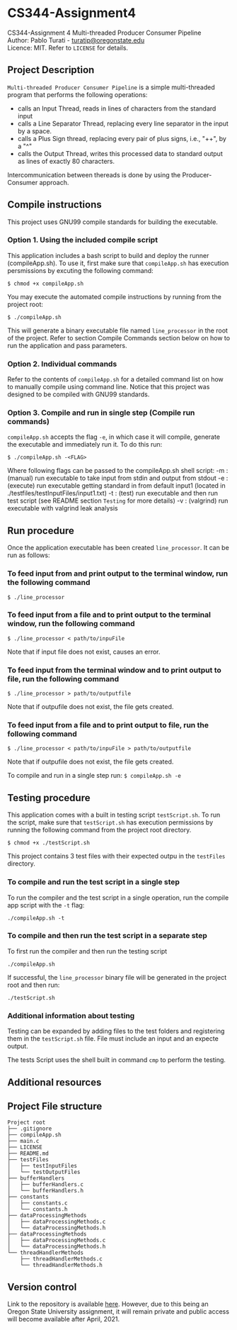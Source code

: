 # CS344-Assignment4
CS344-Assignment 4 Multi-threaded Producer Consumer Pipeline\
Author: Pablo Turati - turatip@oregonstate.edu\
Licence: MIT. Refer to `LICENSE` for details.

## Project Description

`Multi-threaded Producer Consumer Pipeline` is a simple multi-threaded program that performs the following operations:

- calls an Input Thread, reads in lines of characters from the standard input
- calls a Line Separator Thread, replacing every line separator in the input by a space.
- calls a Plus Sign thread, replacing every pair of plus signs, i.e., "++", by a "^"
- calls the Output Thread, writes this processed data to standard output as lines of exactly 80 characters.

Intercommunication between thereads is done by using the Producer-Consumer approach.

## Compile instructions

This project uses GNU99 compile standards for building the executable.

### Option 1.  Using the included compile script

This application includes a bash script to build and deploy the runner (compileApp.sh).  To use it, first make sure that `compileApp.sh` has execution persmissions by excuting the following command:

`$ chmod +x compileApp.sh`

You may execute the automated compile instructions by running from the project root:

`$ ./compileApp.sh`

This will generate a binary executable file named `line_processor` in the root of the project. Refer to section Compile Commands section below on how to run the application and pass parameters.

### Option 2.  Individual commands

Refer to the contents of `compileApp.sh` for a detailed command list on how to manually compile using command line.  Notice that this project was designed to be compiled with GNU99 standards.

### Option 3.  Compile and run in single step (Compile run commands)

`compileApp.sh` accepts the flag `-e`, in which case it will compile, generate the executable and immediately run it.  To do this run:

`$ ./compileApp.sh -<FLAG>`

Where following flags can be passed to the compileApp.sh shell script:
    -m : (manual) run executable to take input from stdin and output from stdout
    -e : (execute) run executable getting standard in from default input1 (located in ./testfiles/testInputFiles/input1.txt)
    -t : (test) run executable and then run test script (see README section `Testing` for more details)
    -v : (valgrind) run executable with valgrind leak analysis

## Run procedure

Once the application executable has been created `line_processor`. It can be run as follows:

### To feed input from and print output to the terminal window, run the following command
`$ ./line_processor`

### To feed input from a file and to print output to the terminal window, run the following command

`$ ./line_processor < path/to/inpuFile`

Note that if input file does not exist, causes an error.

### To feed input from the terminal window and to print output to file, run the following command

`$ ./line_processor > path/to/outputfile`

Note that if outpufile does not exist, the file gets created.

### To feed input from a file and to print output to file, run the following command

`$ ./line_processor < path/to/inpuFile > path/to/outputfile`

Note that if outpufile does not exist, the file gets created.

To compile and run in a single step run: `$ compileApp.sh -e`

## Testing procedure

This application comes with a built in testing script `testScript.sh`.  To run the script, make sure that `testScript.sh` has execution permissions by running the following command from the project root directory.

`$ chmod +x ./testScript.sh`

This project contains 3 test files with their expected outpu in the `testFiles` directory.  

### To compile and run the test script in a single step

To run the compiler and the test script in a single operation, run the compile app script with the `-t` flag:

`./compileApp.sh -t`

### To compile and then run the test script in a separate step

To first run the compiler and then run the testing script

`./compileApp.sh`

If successful, the `line_processor` binary file will be generated in the project root and then run:

`./testScript.sh`

### Additional information about testing

Testing can be expanded by adding files to the test folders and registering them in the `testScript.sh` file.  File must include an input and an expecte output.

The tests Script uses the shell built in command `cmp` to perform the testing.

## Additional resources

## Project File structure
```
Project root
├── .gitignore
├── compileApp.sh
├── main.c
├── LICENSE
├── README.md
├── testFiles
│   ├── testInputFiles
│   └── testOutputFiles
├── bufferHandlers
│   ├── bufferHandlers.c
│   └── bufferHandlers.h
├── constants
│   ├── constants.c
│   └── constants.h
├── dataProcessingMethods
│   ├── dataProcessingMethods.c
│   └── dataProcessingMethods.h
├── dataProcessingMethods
│   ├── dataProcessingMethods.c
│   └── dataProcessingMethods.h
└── threadHandlerMethods
    ├── threadHandlerMethods.c
    └── threadHandlerMethods.h
```

## Version control

 Link to the repository is available [here](https://github.com/pabloturati/CS344-Assignment4).  However, due to this being an Oregon State University assignment, it will remain private and public access will become available after April, 2021.